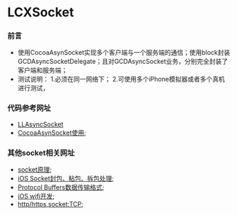 # LCXSocket
### 前言
* 使用CocoaAsynSocket实现多个客户端与一个服务端的通信；使用block封装GCDAsyncSocketDelegate；且对GCDAsyncSocket业务，分别完全封装了客户端和服务端；
* 测试说明：
1.必须在同一网络下；
2.可使用多个iPhone模拟器或者多个真机进行测试，

### 代码参考网址
* [LLAsyncSocket](https://gitee.com/122589615/LLAsyncSocket)
* [CocoaAsynSocket使用](https://www.jianshu.com/p/321bc95d077f);

### 其他socket相关网址
* [socket原理](https://www.jianshu.com/p/7c3045776f9d);
* [iOS Socket封包、粘包、拆包处理](https://www.jianshu.com/p/9ea0f0c84990);
* [Protocol Buffers数据传输格式](https://blog.csdn.net/mzpmzk/article/details/80824839);
* [iOS wifi开发](https://blog.csdn.net/maiwc/article/details/79528224);
* [http/https,socket:TCP](https://www.jianshu.com/p/5218202e13ff);

